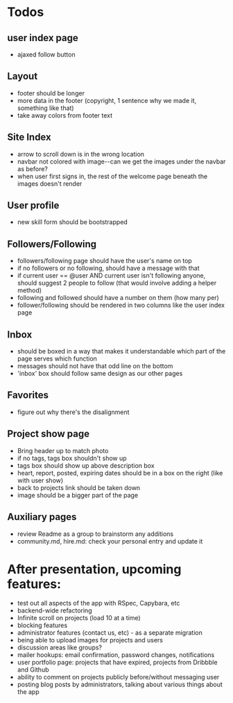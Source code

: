 # Todos


## user index page
- ajaxed follow button

## Layout
- footer should be longer
- more data in the footer (copyright, 1 sentence why we made it, something like that)
- take away colors from footer text

## Site Index
- arrow to scroll down is in the wrong location
- navbar not colored with image--can we get the images under the navbar as before?
- when user first signs in, the rest of the welcome page beneath the images doesn't render

## User profile
- new skill form should be bootstrapped

## Followers/Following
- followers/following page should have the user's name on top
- if no followers or no following, should have a message with that
- if current user == @user AND current user isn't following anyone, should suggest 2 people to follow (that would involve adding a helper method)
- following and followed should have a number on them (how many per)
- follower/following should be rendered in two columns like the user index page

## Inbox
- should be boxed in a way that makes it understandable which part of the page serves which function
- messages should not have that odd line on the bottom
- 'inbox' box should follow same design as our other pages

## Favorites
- figure out why there's the disalignment

## Project show page
- Bring header up to match photo
- if no tags, tags box shouldn't show up
- tags box should show up above description box
- heart, report, posted, expiring dates should be in a box on the right (like with user show)
- back to projects link should be taken down
- image should be a bigger part of the page

## Auxiliary pages
- review Readme as a group to brainstorm any additions
- community.md, hire.md: check your personal entry and update it

# After presentation, upcoming features:
- test out all aspects of the app with RSpec, Capybara, etc
- backend-wide refactoring
- Infinite scroll on projects (load 10 at a time)
- blocking features
- administrator features (contact us, etc) - as a separate migration
- being able to upload images for projects and users
- discussion areas like groups?
- mailer hookups: email confirmation, password changes, notifications
- user portfolio page: projects that have expired, projects from Dribbble and Github
- ability to comment on projects publicly before/without messaging user
- posting blog posts by administrators, talking about various things about the app
